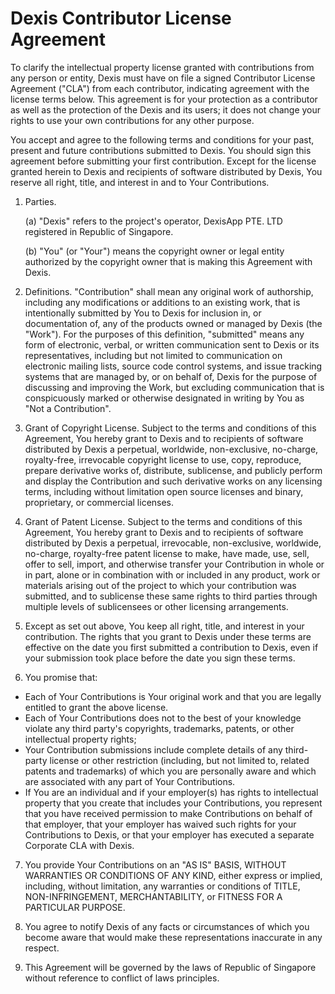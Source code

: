 <!-- To indicate your agreement, simply edit this file and submit a pull request. -->

# Dexis Contributor License Agreement

To clarify the intellectual property license granted with contributions from any person or entity, Dexis must have on file a signed Contributor License Agreement ("CLA") from each contributor, indicating agreement with the license terms below. This agreement is for your protection as a contributor as well as the protection of the Dexis and its users; it does not change your rights to use your own contributions for any other purpose.

You accept and agree to the following terms and conditions for your past, present and future contributions submitted to Dexis. You should sign this agreement before submitting your first contribution. Except for the license granted herein to Dexis and recipients of software distributed by Dexis, You reserve all right, title, and interest in and to Your Contributions.

1. Parties.

   (a) "Dexis" refers to the project's operator, DexisApp PTE. LTD registered in Republic of Singapore.

   (b) "You" (or "Your") means the copyright owner or legal entity authorized by the copyright owner that is making this Agreement with Dexis.

2. Definitions. "Contribution" shall mean any original work of authorship, including any modifications or additions to an existing work, that is intentionally submitted by You to Dexis for inclusion in, or documentation of, any of the products owned or managed by Dexis (the "Work"). For the purposes of this definition, "submitted" means any form of electronic, verbal, or written communication sent to Dexis or its representatives, including but not limited to communication on electronic mailing lists, source code control systems, and issue tracking systems that are managed by, or on behalf of, Dexis for the purpose of discussing and improving the Work, but excluding communication that is conspicuously marked or otherwise designated in writing by You as "Not a Contribution".

3. Grant of Copyright License. Subject to the terms and conditions of this Agreement, You hereby grant to Dexis and to recipients of software distributed by Dexis a perpetual, worldwide, non-exclusive, no-charge, royalty-free, irrevocable copyright license to use, copy, reproduce, prepare derivative works of, distribute, sublicense, and publicly perform and display the Contribution and such derivative works on any licensing terms, including without limitation open source licenses and binary, proprietary, or commercial licenses.

4. Grant of Patent License. Subject to the terms and conditions of this Agreement, You hereby grant to Dexis and to recipients of software distributed by Dexis a perpetual, irrevocable, non-exclusive, worldwide, no-charge, royalty-free patent license to make, have made, use, sell, offer to sell, import, and otherwise transfer your Contribution in whole or in part, alone or in combination with or included in any product, work or materials arising out of the project to which your contribution was submitted, and to sublicense these same rights to third parties through multiple levels of sublicensees or other licensing arrangements.

5. Except as set out above, You keep all right, title, and interest in your contribution. The rights that you grant to Dexis under these terms are effective on the date you first submitted a contribution to Dexis, even if your submission took place before the date you sign these terms.

6. You promise that:

- Each of Your Contributions is Your original work and that you are legally entitled to grant the above license.
- Each of Your Contributions does not to the best of your knowledge violate any third party's copyrights, trademarks, patents, or other intellectual property rights;
- Your Contribution submissions include complete details of any third-party license or other restriction (including, but not limited to, related patents and trademarks) of which you are personally aware and which are associated with any part of Your Contributions.
- If You are an individual and if your employer(s) has rights to intellectual property that you create that includes your Contributions, you represent that you have received permission to make Contributions on behalf of that employer, that your employer has waived such rights for your Contributions to Dexis, or that your employer has executed a separate Corporate CLA with Dexis.

7. You provide Your Contributions on an "AS IS" BASIS, WITHOUT WARRANTIES OR CONDITIONS OF ANY KIND, either express or implied, including, without limitation, any warranties or conditions of TITLE, NON-INFRINGEMENT, MERCHANTABILITY, or FITNESS FOR A PARTICULAR PURPOSE.

8. You agree to notify Dexis of any facts or circumstances of which you become aware that would make these representations inaccurate in any respect.

9. This Agreement will be governed by the laws of Republic of Singapore without reference to conflict of laws principles.
